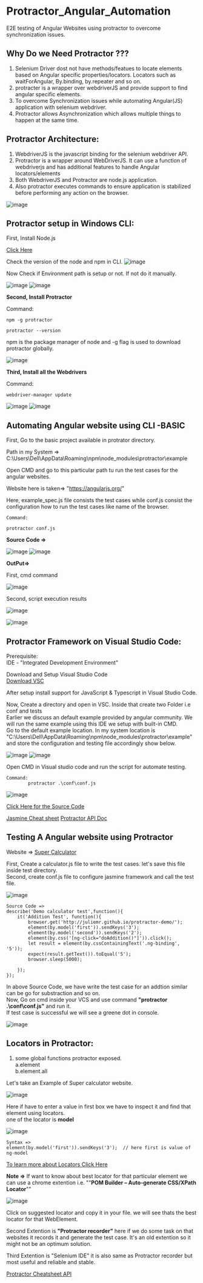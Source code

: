 # Protractor_Angular_Automation
E2E testing of Angular Websites using protractor to overcome synchronization issues.

## Why Do we Need Protractor ???

1. Selenium Driver dost not have methods/featues to locate elements based on Angular specific properties/locators. Locators such as waitForAngular, By.binding, by.repeater and so on.
2. protracter is a wrapper over webdriverJS and provide support to find angular specific elements.
3. To overcome Synchronization issues while automating Angular(JS) application with selenium webdriver.
4. Protractor allows Asynchronization which allows multiple things to happen at the same time.


## Protractor Architecture:

1. WebdriverJS is the javascript binding for the selenium webdriver API.
2. Protractor is a wrapper around WebDriverJS. It can use a function of webdriverjs and has additional features to handle Angular locators/elements
3. Both WebdriverJS and Protractor are node.js application.
4. Also protractor executes commands to ensure application is stabilized before performing any action on the browser.

![image](https://user-images.githubusercontent.com/46487696/117838064-9e441580-b297-11eb-9b02-a4e74c727125.png)


## Protractor setup in Windows CLI:

First, Install Node.js

[Click Here](https://nodejs.org/en/download/)

Check the version of the node and npm in CLI.
![image](https://user-images.githubusercontent.com/46487696/117840390-bcab1080-b299-11eb-9d81-8ab5d6da9663.png)

Now Check if Environment path is setup or not. If not do it manually.

![image](https://user-images.githubusercontent.com/46487696/117840756-14497c00-b29a-11eb-8f72-0b9a72ed48dd.png)
![image](https://user-images.githubusercontent.com/46487696/117840867-26c3b580-b29a-11eb-84ff-f89eb94df2af.png)

**Second, Install Protractor**

Command: 
```
npm -g protractor

protractor --version
```
npm is the package manager of node and -g flag is used to download protractor globally.

![image](https://user-images.githubusercontent.com/46487696/117841246-84f09880-b29a-11eb-89f0-8d91987cca15.png)


**Third, Install all the Webdrivers**

Command:
```
webdriver-manager update
```
![image](https://user-images.githubusercontent.com/46487696/117842399-84a4cd00-b29b-11eb-9170-3e0606716cd5.png)
![image](https://user-images.githubusercontent.com/46487696/117842465-95554300-b29b-11eb-948d-c1b747a42707.png)


## Automating Angular website using CLI -BASIC

First, Go to the basic project available in protrator directory.

Path in my System => C:\Users\Dell\AppData\Roaming\npm\node_modules\protractor\example

Open CMD and go to this particular path tu run the test cases for the angular websites.

Website here is taken=> "https://angularjs.org/" 

Here, example_spec.js file consists the test cases while conf.js consist the configuration how to run the test cases like name of the browser.

```
Command:

protractor conf.js
```
**Source Code =>**

![image](https://user-images.githubusercontent.com/46487696/117854317-03533780-b2a7-11eb-9140-9e64f6ed9df1.png)
![image](https://user-images.githubusercontent.com/46487696/117854382-0fd79000-b2a7-11eb-9486-530c8410491d.png)

**OutPut=>**

First, cmd command

![image](https://user-images.githubusercontent.com/46487696/117858070-1d8f1480-b2ab-11eb-952a-bbb76b962e7d.png)

Second, script execution results

![image](https://user-images.githubusercontent.com/46487696/117858095-24b62280-b2ab-11eb-8543-9258eb0edf25.png)

![image](https://user-images.githubusercontent.com/46487696/117854908-91c7b900-b2a7-11eb-97f1-31d048f92706.png)


## Protractor Framework on Visual Studio Code:

Prerequisite:<br/>
IDE - "Integrated Development Environment"

Download and Setup Visual Studio Code <br/>
[Download VSC](https://code.visualstudio.com/docs/?dv=win)

After setup install support for JavaScript & Typescript in Visual Studio Code.

Now, Create a directory and open in VSC. Inside that create two Folder i.e conf and tests <br/>
Earlier we discuss an default example provided by angular community. We will run the same example using this IDE we setup with built-in CMD.<br/>
Go to the default example location. In my system location is "C:\Users\Dell\AppData\Roaming\npm\node_modules\protractor\example" and store the configuration and testing file accordingly show below.

![image](https://user-images.githubusercontent.com/46487696/118138629-2fe08e00-b424-11eb-93d7-84f35f5c41c2.png)
![image](https://user-images.githubusercontent.com/46487696/118138658-3969f600-b424-11eb-971c-69d5febfee1b.png)

Open CMD in Visual studio code and run the script for automate testing.
```
Command:
        protractor .\conf\conf.js
```

![image](https://user-images.githubusercontent.com/46487696/118138794-59011e80-b424-11eb-8ca5-093ba97ab7ca.png)

[Click Here for the Source Code](https://github.com/kushagra67414/Protractor_Angular_Automation/tree/main/ProtractorDemo)


[Jasmine Cheat sheet](https://devhints.io/jasmine)
[Protractor API Doc](https://www.protractortest.org/#/api)


## Testing A Angular website using Protractor

Website => [Super Calculator](http://juliemr.github.io/protractor-demo/)<br/>

First, Create a calculator.js file to write the test cases. let's save this file inside test directory. <br/>
Second, create conf.js file to configure jasmine framework and call the test file.  <br/>

![image](https://user-images.githubusercontent.com/46487696/118362447-2d5d7000-b5ad-11eb-8fb8-aee3467e4e9e.png)

```
Source Code =>
describe('Demo calculator test',function(){
    it('Addition Test', function(){
        browser.get('http://juliemr.github.io/protractor-demo/');
        element(by.model('first')).sendKeys('3');
        element(by.model('second')).sendKeys('2');
        element(by.css('[ng-click="doAddition()"]')).click();
        let result = element(by.cssContainingText('.ng-binding', '5'));
        expect(result.getText()).toEqual('5');
        browser.sleep(5000);
        
    });
});
```

In above Source Code, we have write the test case for an addtion similar can be go for substraction and so on. <br/>
Now, Go on cmd inside your VCS and use command **"protractor .\conf\conf.js"** and run it.<br/>
If test case is successful we will see a greene dot in console.<br/>

![image](https://user-images.githubusercontent.com/46487696/118362497-5c73e180-b5ad-11eb-9bf4-6b40b70f3304.png)


## Locators in Protractor:

1. some global functions protractor exposed. <br/>
a.element<br/>
b.element.all<br/>

Let's take an Example of Super calculator website.<br/>

![image](https://user-images.githubusercontent.com/46487696/118362860-26cff800-b5af-11eb-805f-868cbb780f61.png)

Here if have to enter a value in first box we have to inspect it and find that element using locators.<br/>
one of the locator is **model**<br/>

![image](https://user-images.githubusercontent.com/46487696/118362847-0c961a00-b5af-11eb-861b-79c30965e722.png)

```
Syntax =>
element(by.model('first')).sendKeys('3');  // here first is value of ng-model
```
  
[To learn more about Locators Click Here](https://www.protractortest.org/#/locators)


**Note =>**
If want to know about best locator for that particular element we can use a chrome extention i.e. ""**POM Builder – Auto-generate CSS/XPath Locator**""<br/>

![image](https://user-images.githubusercontent.com/46487696/118362984-d1481b00-b5af-11eb-82e9-6b4b663cc07b.png)

Click on suggested locator and copy it in your file. we will see thats the best locator for that WebElement.<br/>

Second Extention is **"Protractor recorder"** here if we do some task on that websites it records it and generate the test case. It's an old extention so it might not be an optimum solution. <br/>

Third Extention is "Selenium IDE" it is also same as Protractor recorder but most useful and reliable and stable. <br/>

[Protractor Cheatsheet API](https://gist.github.com/javierarques/0c4c817d6c77b0877fda)
